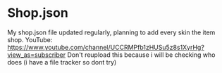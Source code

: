 # Shop.json
My shop.json file updated regularly, planning to add every skin the item shop.
YouTube: https://www.youtube.com/channel/UCCRMPfb1zHUSu5z8s1XyrHg?view_as=subscriber
Don't reupload this because i will be checking who does (i have a file tracker so dont try)
